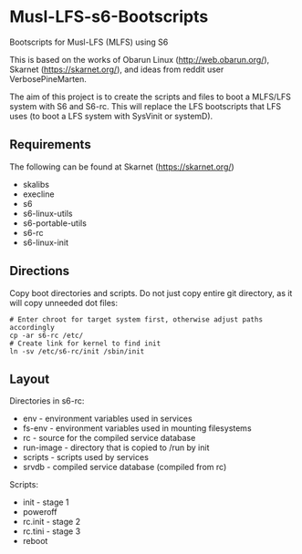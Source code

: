 # Musl-LFS-s6-Bootscripts
Bootscripts for Musl-LFS (MLFS) using S6

This is based on the works of Obarun Linux (http://web.obarun.org/), Skarnet (https://skarnet.org/), and ideas from reddit user VerbosePineMarten.

The aim of this project is to create the scripts and files to boot a MLFS/LFS system with S6 and S6-rc. This will replace the LFS bootscripts that LFS uses (to boot a LFS system with SysVinit or systemD).

## Requirements

The following can be found at Skarnet (https://skarnet.org/)
  * skalibs
  * execline
  * s6
  * s6-linux-utils
  * s6-portable-utils
  * s6-rc
  * s6-linux-init

## Directions

Copy boot directories and scripts. Do not just copy entire git directory, as it will copy unneeded dot files:
```
# Enter chroot for target system first, otherwise adjust paths accordingly
cp -ar s6-rc /etc/
# Create link for kernel to find init
ln -sv /etc/s6-rc/init /sbin/init
```

## Layout

Directories in s6-rc:
  * env - environment variables used in services
  * fs-env - environment variables used in mounting filesystems
  * rc - source for the compiled service database
  * run-image - directory that is copied to /run by init
  * scripts - scripts used by services
  * srvdb - compiled service database (compiled from rc)

Scripts:
  * init - stage 1
  * poweroff
  * rc.init - stage 2
  * rc.tini - stage 3
  * reboot
